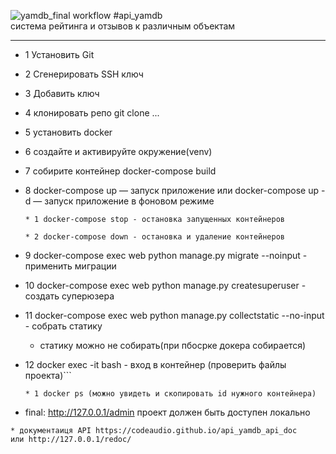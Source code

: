 ![yamdb_final workflow](https://github.com/codeaudio/yamdb_final/actions/workflows/yamdb_workflow.yml/badge.svg)
#api_yamdb  
система рейтинга и отзывов к различным объектам
***
* 1 Установить Git

* 2 Сгенерировать SSH ключ

* 3 Добавить ключ

* 4 клонировать репо git clone ...

* 5 установить docker

* 6 создайте и активируйте окружение(venv)

* 7 собирите контейнер  docker-compose build

* 8  docker-compose up — запуск приложение или docker-compose up -d — запуск приложение в фоновом режиме
  
    ```
    * 1 docker-compose stop - остановка запущенных контейнеров
    
    * 2 docker-compose down - остановка и удаление контейнеров
    ```
* 9 docker-compose exec web python manage.py migrate --noinput - применить миграции

* 10 docker-compose exec web python manage.py createsuperuser - создать суперюзера

* 11 docker-compose exec web python manage.py collectstatic --no-input - собрать статику
  * статику можно не собирать(при пбосрке докера собирается)
  
* 12 docker exec -it <CONTAINER ID> bash - вход в контейнер (проверить файлы проекта)```
    ```
    * 1 docker ps (можно увидеть и скопировать id нужного контейнера)
    ```
* final: http://127.0.0.1/admin проект должен быть доступен локально

```
* документаиця API https://codeaudio.github.io/api_yamdb_api_doc 
или http://127.0.0.1/redoc/
```
